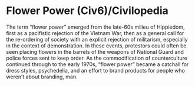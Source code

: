 # Flower Power (Civ6)/Civilopedia

The term “flower power” emerged from the late-60s milieu of Hippiedom, first as a pacifistic rejection of the Vietnam War, then as a general call for the re-ordering of society with an explicit rejection of militarism, especially in the context of demonstration. In these events, protestors could often be seen placing flowers in the barrels of the weapons of National Guard and police forces sent to keep order. As the commodification of counterculture continued through to the early 1970s, “flower power” became a catchall for dress styles, psychedelia, and an effort to brand products for people who weren’t about branding, man.